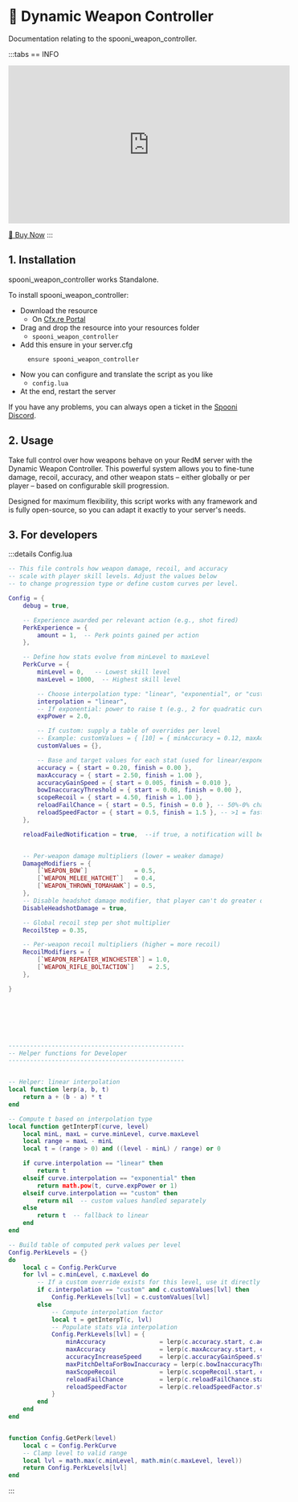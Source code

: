# 🔫 Dynamic Weapon Controller
Documentation relating to the spooni_weapon_controller.

:::tabs
== INFO
<iframe width="560" height="315" src="https://dunb17ur4ymx4.cloudfront.net/packages/images/2461b380c35cc8a6248758887af39481d98fe228.png" frameborder="0" allow="accelerometer; autoplay; clipboard-write; encrypted-media; gyroscope; picture-in-picture; web-share" referrerpolicy="strict-origin-when-cross-origin" allowfullscreen></iframe>

<a href="https://tebex.dietrich-development.com//package/6923352?basket=cmw12v-844c3a494a9770e1d59e3b7f3874fcf8082974c4" class="button-buy">🛒 Buy Now</a>
:::

## 1. Installation
spooni_weapon_controller works Standalone.

To install spooni_weapon_controller:
- Download the resource
  - On [Cfx.re Portal](https://portal.cfx.re/)
- Drag and drop the resource into your resources folder
  - `spooni_weapon_controller`
- Add this ensure in your server.cfg
  ```
    ensure spooni_weapon_controller
  ```
- Now you can configure and translate the script as you like
  - `config.lua`
- At the end, restart the server

If you have any problems, you can always open a ticket in the [Spooni Discord](https://discord.gg/spooni).

## 2. Usage
Take full control over how weapons behave on your RedM server with the Dynamic Weapon Controller. This powerful system allows you to fine-tune damage, recoil, accuracy, and other weapon stats – either globally or per player – based on configurable skill progression.

Designed for maximum flexibility, this script works with any framework and is fully open-source, so you can adapt it exactly to your server's needs.

## 3. For developers

:::details Config.lua
```lua
-- This file controls how weapon damage, recoil, and accuracy
-- scale with player skill levels. Adjust the values below
-- to change progression type or define custom curves per level.

Config = {
    debug = true,

    -- Experience awarded per relevant action (e.g., shot fired)
    PerkExperience = {
        amount = 1,  -- Perk points gained per action
    },

    -- Define how stats evolve from minLevel to maxLevel
    PerkCurve = {
        minLevel = 0,   -- Lowest skill level
        maxLevel = 1000,  -- Highest skill level

        -- Choose interpolation type: "linear", "exponential", or "custom"
        interpolation = "linear",
        -- If exponential: power to raise t (e.g., 2 for quadratic curve)
        expPower = 2.0,

        -- If custom: supply a table of overrides per level
        -- Example: customValues = { [10] = { minAccuracy = 0.12, maxAccuracy = 2.0, ... }, ... }
        customValues = {},

        -- Base and target values for each stat (used for linear/exponential)
        accuracy = { start = 0.20, finish = 0.00 },
        maxAccuracy = { start = 2.50, finish = 1.00 },
        accuracyGainSpeed = { start = 0.005, finish = 0.010 },
        bowInaccuracyThreshold = { start = 0.08, finish = 0.00 },
        scopeRecoil = { start = 4.50, finish = 1.00 },
        reloadFailChance = { start = 0.5, finish = 0.0 }, -- 50%-0% chance to fail reload
        reloadSpeedFactor = { start = 0.5, finish = 1.5 }, -- >1 = faster, <1 = slower --time for disabling firing after reload !NOT DELAYING ANIMATION!
    },

    reloadFailedNotification = true,  --if true, a notification will be shown when reload fails


    -- Per-weapon damage multipliers (lower = weaker damage)
    DamageModifiers = {
        [`WEAPON_BOW`]             = 0.5,
        [`WEAPON_MELEE_HATCHET`]   = 0.4,
        [`WEAPON_THROWN_TOMAHAWK`] = 0.5,
    },
    -- Disable headshot damage modifier, that player can't do greater damage with headshot
    DisableHeadshotDamage = true,

    -- Global recoil step per shot multiplier
    RecoilStep = 0.35,

    -- Per-weapon recoil multipliers (higher = more recoil)
    RecoilModifiers = {
        [`WEAPON_REPEATER_WINCHESTER`] = 1.0,
        [`WEAPON_RIFLE_BOLTACTION`]    = 2.5,
    },

}







-------------------------------------------------
-- Helper functions for Developer
-------------------------------------------------


-- Helper: linear interpolation
local function lerp(a, b, t)
    return a + (b - a) * t
end

-- Compute t based on interpolation type
local function getInterpT(curve, level)
    local minL, maxL = curve.minLevel, curve.maxLevel
    local range = maxL - minL
    local t = (range > 0) and ((level - minL) / range) or 0

    if curve.interpolation == "linear" then
        return t
    elseif curve.interpolation == "exponential" then
        return math.pow(t, curve.expPower or 1)
    elseif curve.interpolation == "custom" then
        return nil  -- custom values handled separately
    else
        return t  -- fallback to linear
    end
end

-- Build table of computed perk values per level
Config.PerkLevels = {}
do
    local c = Config.PerkCurve
    for lvl = c.minLevel, c.maxLevel do
        -- If a custom override exists for this level, use it directly
        if c.interpolation == "custom" and c.customValues[lvl] then
            Config.PerkLevels[lvl] = c.customValues[lvl]
        else
            -- Compute interpolation factor
            local t = getInterpT(c, lvl)
            -- Populate stats via interpolation
            Config.PerkLevels[lvl] = {
                minAccuracy               = lerp(c.accuracy.start, c.accuracy.finish, t),
                maxAccuracy               = lerp(c.maxAccuracy.start, c.maxAccuracy.finish, t),
                accuracyIncreaseSpeed     = lerp(c.accuracyGainSpeed.start, c.accuracyGainSpeed.finish, t),
                maxPitchDeltaForBowInaccuracy = lerp(c.bowInaccuracyThreshold.start, c.bowInaccuracyThreshold.finish, t),
                maxScopeRecoil            = lerp(c.scopeRecoil.start, c.scopeRecoil.finish, t),
                reloadFailChance          = lerp(c.reloadFailChance.start, c.reloadFailChance.finish, t),
                reloadSpeedFactor         = lerp(c.reloadSpeedFactor.start, c.reloadSpeedFactor.finish, t),
            }
        end
    end
end


function Config.GetPerk(level)
    local c = Config.PerkCurve
    -- Clamp level to valid range
    local lvl = math.max(c.minLevel, math.min(c.maxLevel, level))
    return Config.PerkLevels[lvl]
end
```
:::